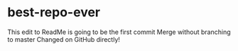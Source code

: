 # best-repo-ever

This edit to ReadMe is going to be the first commit
Merge without branching to master
Changed on GitHub directly!

